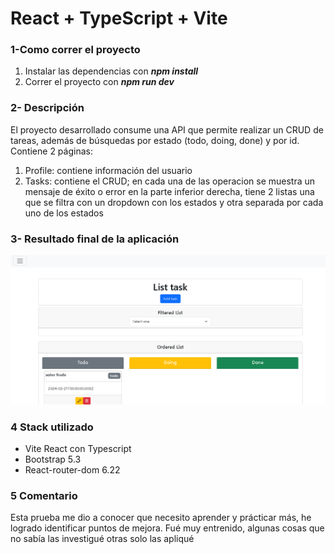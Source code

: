 # React + TypeScript + Vite

### 1-Como correr el proyecto
1. Instalar las dependencias con ***npm install***
2. Correr el proyecto con ***npm run dev***

### 2- Descripción
El proyecto desarrollado consume una API que permite realizar un CRUD de tareas, además de búsquedas por estado (todo, doing, done) y por id. 
Contiene 2 páginas:
1. Profile: contiene información del usuario
2. Tasks: contiene el CRUD; en cada una de las operacion se muestra un mensaje de éxito o error en la parte inferior derecha, tiene 2 listas una que se filtra con un
dropdown con los estados y otra separada por cada uno de los estados
### 3- Resultado final de la aplicación
![resultado final](./prueba/final.png)

### 4 Stack utilizado
- Vite React con Typescript
- Bootstrap 5.3
- React-router-dom 6.22

### 5 Comentario
Esta prueba me dio a conocer que necesito aprender y prácticar más, he logrado identificar puntos de mejora. Fué muy entrenido, algunas cosas que no sabía las investigué otras solo las apliqué
